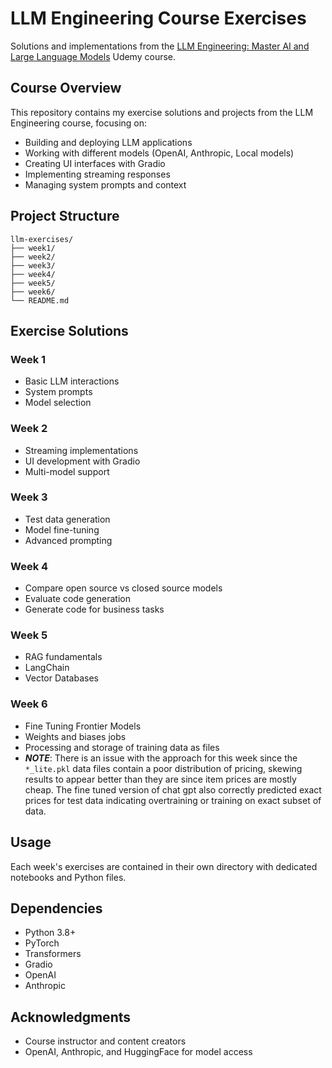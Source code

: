 # LLM Engineering Course Exercises

Solutions and implementations from the [LLM Engineering: Master AI and Large Language Models](https://www.udemy.com/course/llm-engineering-master-ai-and-large-language-models/) Udemy course.

## Course Overview

This repository contains my exercise solutions and projects from the LLM Engineering course, focusing on:
- Building and deploying LLM applications
- Working with different models (OpenAI, Anthropic, Local models)
- Creating UI interfaces with Gradio
- Implementing streaming responses
- Managing system prompts and context

## Project Structure

```
llm-exercises/
├── week1/
├── week2/
├── week3/
├── week4/
├── week5/
├── week6/
└── README.md
```

## Exercise Solutions

### Week 1
- Basic LLM interactions
- System prompts
- Model selection

### Week 2
- Streaming implementations
- UI development with Gradio
- Multi-model support

### Week 3
- Test data generation
- Model fine-tuning
- Advanced prompting

### Week 4
- Compare open source vs closed source models
- Evaluate code generation
- Generate code for business tasks

### Week 5
- RAG fundamentals
- LangChain
- Vector Databases

### Week 6
- Fine Tuning Frontier Models
- Weights and biases jobs
- Processing and storage of training data as files
- **_NOTE_**: There is an issue with the approach for this week since the `*_lite.pkl` data files contain a poor distribution of pricing, skewing results to appear better than they are since item prices are mostly cheap. The fine tuned version of chat gpt also correctly predicted exact prices for test data indicating overtraining or training on exact subset of data.

## Usage

Each week's exercises are contained in their own directory with dedicated notebooks and Python files.

## Dependencies

- Python 3.8+
- PyTorch
- Transformers
- Gradio
- OpenAI
- Anthropic


## Acknowledgments

- Course instructor and content creators
- OpenAI, Anthropic, and HuggingFace for model access
